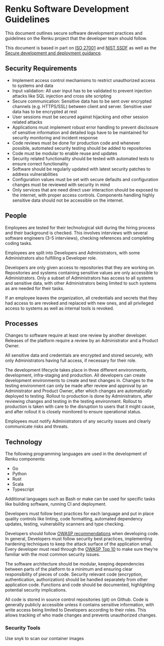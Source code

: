 # Renku Software Development Guidelines

This document outlines secure software development practices and guidelines on the Renku project that the developer team should follow.

This document is based in part on [ISO 27001](https://hyperproof.io/iso-27001/)  and [NIST SSDF](https://nvlpubs.nist.gov/nistpubs/CSWP/NIST.CSWP.04232020.pdf) as well as the [Secure development and deployment guidance](https://www.ncsc.gov.uk/collection/developers-collection).

## Security Requirements

- Implement access control mechanisms to restrict unauthorized access to systems and data
- Input validation: All user input has to be validated to prevent injection attacks like SQL injection and cross site scripting
- Secure communication: Sensitive data has to be sent over encrypted channels (e.g. HTTPS/SSL) between client and server. Sensitive user data has to be encrypted at rest
- User sessions must be secured against hijacking and other session related attacks
- Applications must implement robust error handling to prevent disclosure of sensitive information and detailed logs have to be maintained for security monitoring and incident response
- Code reviews must be done for production code and whenever possible, automated security testing should be added to repositories
- Code must be modular to enable reuse and updates
- Security related functionality should be tested with automated tests to ensure correct functionality
- Software should be regularly updated with latest security patches to address vulnerabilities
- Configuration values must be set with secure defaults and configuration changes must be reviewed with security in mind
- Only services that are need direct user interaction should be exposed to the internet, with proper access controls. Components handling highly sensitive data should not be accessible on the internet.

## People

Employees are tested for their technological skill during the hiring process and their background is checked. This involves interviews with several software engineers (3-5 interviews), checking references and completing coding tasks.

Employees are split into Developers and Administrators, with some Administrators also fulfilling a Developer role.

Developers are only given access to repositories that they are working on. Repositories and systems containing sensitive values are only accessible to Administrators. Only a subset of Administrators has access to all systems and sensitive data, with other Administrators being limited to such systems as are needed for their tasks.

If an employee leaves the organization, all credentials and secrets that they had access to are revoked and replaced with new ones, and all privileged access to systems as well as internal tools is revoked.

## Processes

Changes to software require at least one review by another developer. Releases of the platform require a review by an Administrator and a Product Owner.

All sensitive data and credentials are encrypted and stored securely, with only Administrators having full access, if necessary for their role.

The development lifecycle takes place in three different environments, development, infra-staging and production. All developers can create development environments to create and test changes in. Changes to the testing environment can only be made after review and approval by an Administrator and Product Owner, after which changes are automatically deployed to testing. Rollout to production is done by Administrators, after reviewing changes and testing in the testing environment. Rollout to production is taken with care to the disruption to users that it might cause, and after rollout it is closely monitored to ensure operational status.

Employees must notify Administrators of any security issues and clearly communicate risks and threats.

## Technology

The following programming languages are used in the development of Renku components:

- Go
- Python
- Rust
- Scala
- Typescript

Additional languages such as Bash or make can be used for specific tasks like building software, running CI and deployment.

Developers must follow best practices for each language and put in place quality controls like linting, code formatting, automated dependency updates, testing, vulnerability scanners and type checking.

Developers should follow [OWASP recommendations](https://owasp.org/www-project-secure-coding-practices-quick-reference-guide/assets/docs/OWASP_SCP_Quick_Reference_Guide_v21.pdf) when developing code. In general, Developers must follow security best practices, implementing hardening techniques to keep the attack surface of the application small. Every developer must read through the [OWASP Top 10](https://owasp.org/www-project-top-ten/) to make sure they’re familiar with the most common security issues.

The software architecture should be modular, keeping dependencies between parts of the platform to a minimum and ensuring clear responsibility of pieces of code. Security relevant code (encryption, authentication, authorization) should be handled separately from other application code. Functions and code should be documented, highlighting potential security implications.

All code is stored in source control repositories (git) on Github. Code is generally publicly accessible unless it contains sensitive information, with write access being limited to Developers according to their roles. This allows tracking of who made changes and prevents unauthorized changes.

### Security Tools

Use snyk to scan our container images


